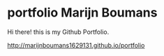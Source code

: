 # portfolio Marijn Boumans
Hi there! this is my Github Portfolio.

http://marijnboumans1629131.github.io/portfolio

